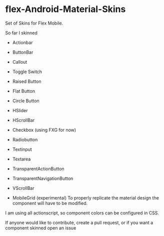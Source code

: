 # flex-Android-Material-Skins

Set of Skins for Flex Mobile. 

So far I skinned

- Actionbar
- ButtonBar 
- Callout
- Toggle Switch
- Raised Button
- Flat Button 
- Circle Button 
- HSlider 
- HScrollBar
- Checkbox (using FXG for now) 
- Radiobutton 
- Textinput 
- Textarea 
- TransparentActionButton 
- TransparentNavigationButton 
- VScrollBar

- MobileGrid (experimental) To properly replicate the material design the component will have to be modified. 

I am using all actionscript, so component colors can be configured in CSS. 

If anyone would like to contribute, create a pull request, or if you want a component skinned open an issue
